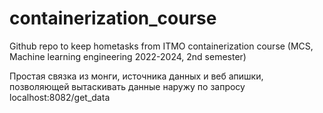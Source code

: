 # containerization_course
Github repo to keep hometasks from ITMO containerization course (MCS, Machine learning engineering 2022-2024, 2nd semester)

Простая связка из монги, источника данных и веб апишки, позволяющей вытаскивать данные наружу по запросу localhost:8082/get_data